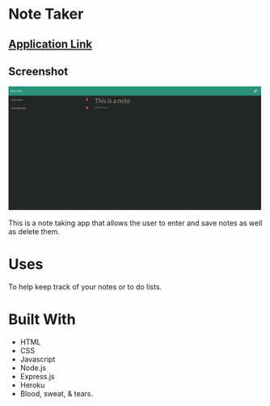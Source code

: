 # Note Taker

## [Application Link](https://beachybeach.github.io/note-taker/)

## Screenshot

<img width="500" src="./develop/public/assets/images/screenshot.png">

This is a note taking app that allows the user to enter and save notes as well as delete them.

# Uses

To help keep track of your notes or to do lists.

# Built With

- HTML
- CSS
- Javascript
- Node.js
- Express.js
- Heroku
- Blood, sweat, & tears.
